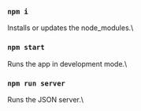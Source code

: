 ### `npm i`

Installs or updates the node_modules.\

### `npm start`

Runs the app in development mode.\

### `npm run server`

Runs the JSON server.\
